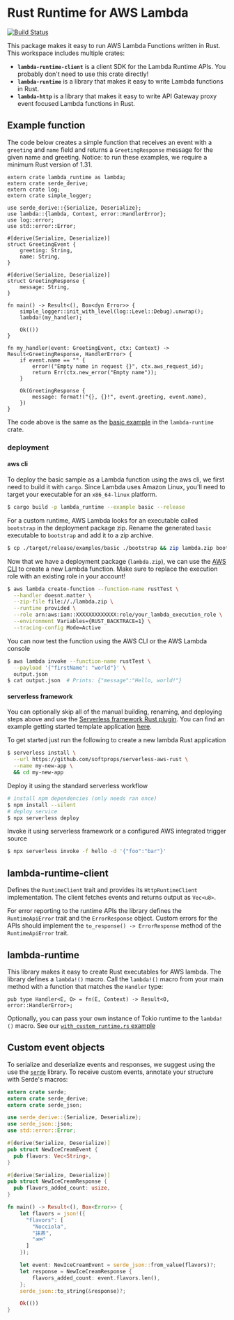 # Rust Runtime for AWS Lambda

[![Build Status](https://travis-ci.org/awslabs/aws-lambda-rust-runtime.svg?branch=master)](https://travis-ci.org/awslabs/aws-lambda-rust-runtime)

This package makes it easy to run AWS Lambda Functions written in Rust. This workspace includes multiple crates:

* **`lambda-runtime-client`** is a client SDK for the Lambda Runtime APIs. You probably don't need to use this crate directly!
* **`lambda-runtime`** is a library that makes it easy to write Lambda functions in Rust.
* **`lambda-http`** is a library that makes it easy to write API Gateway proxy event focused Lambda functions in Rust.

## Example function

The code below creates a simple function that receives an event with a `greeting` and `name` field and returns a `GreetingResponse` message for the given name and greeting. Notice: to run these examples, we require a minimum Rust version of 1.31.

```rust,no_run
extern crate lambda_runtime as lambda;
extern crate serde_derive;
extern crate log;
extern crate simple_logger;

use serde_derive::{Serialize, Deserialize};
use lambda::{lambda, Context, error::HandlerError};
use log::error;
use std::error::Error;

#[derive(Serialize, Deserialize)]
struct GreetingEvent {
    greeting: String,
    name: String,
}

#[derive(Serialize, Deserialize)]
struct GreetingResponse {
    message: String,
}

fn main() -> Result<(), Box<dyn Error>> {
    simple_logger::init_with_level(log::Level::Debug).unwrap();
    lambda!(my_handler);

    Ok(())
}

fn my_handler(event: GreetingEvent, ctx: Context) -> Result<GreetingResponse, HandlerError> {
    if event.name == "" {
        error!("Empty name in request {}", ctx.aws_request_id);
        return Err(ctx.new_error("Empty name"));
    }

    Ok(GreetingResponse {
        message: format!("{}, {}!", event.greeting, event.name),
    })
}
```

The code above is the same as the [basic example](https://github.com/awslabs/aws-lambda-rust-runtime/tree/master/lambda-runtime/examples/basic.rs) in the `lambda-runtime` crate.

### deployment

#### aws cli

To deploy the basic sample as a Lambda function using the aws cli, we first need to build it with `cargo`. Since Lambda uses Amazon Linux, you'll need to target your executable for an `x86_64-linux` platform.

```bash
$ cargo build -p lambda_runtime --example basic --release
```

For a custom runtime, AWS Lambda looks for an executable called `bootstrap` in the deployment package zip. Rename the generated `basic` executable to `bootstrap` and add it to a zip archive.

```bash
$ cp ./target/release/examples/basic ./bootstrap && zip lambda.zip bootstrap && rm bootstrap
```

Now that we have a deployment package (`lambda.zip`), we can use the [AWS CLI](https://aws.amazon.com/cli/) to create a new Lambda function. Make sure to replace the execution role with an existing role in your account!

```bash
$ aws lambda create-function --function-name rustTest \
  --handler doesnt.matter \
  --zip-file file://./lambda.zip \
  --runtime provided \
  --role arn:aws:iam::XXXXXXXXXXXXX:role/your_lambda_execution_role \
  --environment Variables={RUST_BACKTRACE=1} \
  --tracing-config Mode=Active
```

You can now test the function using the AWS CLI or the AWS Lambda console

```bash
$ aws lambda invoke --function-name rustTest \
  --payload '{"firstName": "world"}' \
  output.json
$ cat output.json  # Prints: {"message":"Hello, world!"}
```

#### serverless framework

You can optionally skip all of the manual building, renaming, and deploying steps above and use the [Serverless framework Rust plugin](https://github.com/softprops/serverless-rust). You can find an example
getting started template application [here](https://github.com/softprops/serverless-aws-rust).

To get started just run the following to create a new lambda Rust application

```bash
$ serverless install \
  --url https://github.com/softprops/serverless-aws-rust \
  --name my-new-app \
  && cd my-new-app
```

Deploy it using the standard serverless workflow

```bash
# install npm dependencies (only needs ran once)
$ npm install --silent
# deploy service
$ npx serverless deploy
```

Invoke it using serverless framework or a configured AWS integrated trigger source

```bash
$ npx serverless invoke -f hello -d '{"foo":"bar"}'
```


## lambda-runtime-client

Defines the `RuntimeClient` trait and provides its `HttpRuntimeClient` implementation. The client fetches events and returns output as `Vec<u8>`.

For error reporting to the runtime APIs the library defines the `RuntimeApiError` trait and the `ErrorResponse` object. Custom errors for the APIs should implement the `to_response() -> ErrorResponse` method of the `RuntimeApiError` trait.

## lambda-runtime

This library makes it easy to create Rust executables for AWS lambda. The library defines a `lambda!()` macro. Call the `lambda!()` macro from your main method with a function that matches the `Handler` type:

```rust,ignore
pub type Handler<E, O> = fn(E, Context) -> Result<O, error::HandlerError>;
```

Optionally, you can pass your own instance of Tokio runtime to the `lambda!()` macro. See our [`with_custom_runtime.rs` example](https://github.com/awslabs/aws-lambda-rust-runtime/tree/master/lambda-runtime/examples/with_custom_runtime.rs)

## Custom event objects

To serialize and deserialize events and responses, we suggest using the use the [`serde`](https://github.com/serde-rs/serde) library. To receive custom events, annotate your structure with Serde's macros:

```rust
extern crate serde;
extern crate serde_derive;
extern crate serde_json;

use serde_derive::{Serialize, Deserialize};
use serde_json::json;
use std::error::Error;

#[derive(Serialize, Deserialize)]
pub struct NewIceCreamEvent {
  pub flavors: Vec<String>,
}

#[derive(Serialize, Deserialize)]
pub struct NewIceCreamResponse {
  pub flavors_added_count: usize,
}

fn main() -> Result<(), Box<Error>> {
    let flavors = json!({
      "flavors": [
        "Nocciola",
        "抹茶",
        "आम"
      ]
    });

    let event: NewIceCreamEvent = serde_json::from_value(flavors)?;
    let response = NewIceCreamResponse {
        flavors_added_count: event.flavors.len(),
    };
    serde_json::to_string(&response)?;

    Ok(())
}
```
